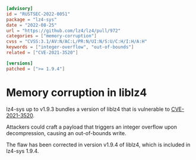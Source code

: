 ```toml
[advisory]
id = "RUSTSEC-2022-0051"
package = "lz4-sys"
date = "2022-08-25"
url = "https://github.com/lz4/lz4/pull/972"
categories = ["memory-corruption"]
cvss = "CVSS:3.1/AV:N/AC:L/PR:N/UI:N/S:U/C:H/I:H/A:H"
keywords = ["integer-overflow", "out-of-bounds"]
related = ["CVE-2021-3520"]

[versions]
patched = [">= 1.9.4"]
```

# Memory corruption in liblz4

lz4-sys up to v1.9.3 bundles a version of liblz4 that is vulnerable to
[CVE-2021-3520](https://nvd.nist.gov/vuln/detail/CVE-2021-3520).

Attackers could craft a payload that triggers an integer overflow upon
decompression, causing an out-of-bounds write.

The flaw has been corrected in version v1.9.4 of liblz4, which is included
in lz4-sys 1.9.4.

